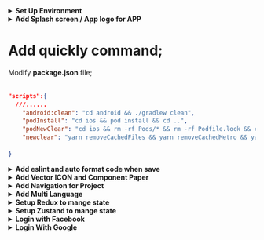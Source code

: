 <details>
    <summary><b>Set Up Environment</b></summary>
    
# Setup environment for MAC OS

## Installed Node, Git, Yarn, NPM, Visual Studio.

1. Install **Xcode** :

![forEachResult](./readmeImg/xcodeInstall.png)

    Link: https://apps.apple.com/us/app/xcode/id497799835?mt=12/

2. Install **Homebrew** : Homebrew là chương trình quản lý các package (gói) nó hoạt động trên macOS, Linux. Sử dụng Homebrew giúp bạn dễ dàng cài đặt / gỡ bỏ các gói phần mềm

- Use this command: **/bin/bash -c "$(curl -fsSL https://raw.githubusercontent.com/Homebrew/install/HEAD/install.sh)"**

  link: https://docs.brew.sh/Installation

3. Install **ANDROID STUDIO**: https://developer.android.com/studio
4. Install **cocoapods**: https://formulae.brew.sh/formula/cocoapods
5. Install **yarn** with brew: use this command brew install yarn

6. **Setup emulator**:

   - Android environment: use **android studio**;

     1. **emulator -list-avds**: list máy ảo android
     2. **emulator -avd Pixel_4_API_30**: mở máy ảo

   - Ios environment: use **xcode**;

     1. **touch ~/.bash_profile** : create file;
     2. **open ~/.bash_profile** : open;
     3. Paste this command into this file:

     ```js
     export ANDROID_SDK_ROOT=$HOME/Library/Android/sdk
     export PATH=$PATH:$ANDROID_SDK_ROOT/emulator
     export PATH=$PATH:$ANDROID_SDK_ROOT/tools
     export PATH=$PATH:$ANDROID_SDK_ROOT/tools/bin
     export PATH=$PATH:$ANDROID_SDK_ROOT/platform-tools
     export JAVA_HOME=$(/usr/libexec/java_home -v 11.0.16.1)
     export PATH="$PATH:/Applications/Visual Studio Code.app/Contents/Resources/app/bin"
     ```

     - Lưu ý cài java version 11 nhé;
     - use this command **cd /Library/Java/JavaVirtualMachines/** gõ ls xem phiên bản bao nhiêu dk-11.0.16.1.jdk

     4. source ~/.bash_profile: save and apply
        ![forEachResult](./readmeImg/bash_profile.png)

# Setup environment for WINDOW

document: https://reactnative.dev/docs/environment-setup?os=windows&platform=android

1. Cài đặt máy ảo(Có thể dùng android studio hoặc genymotion);

- lưu ý: SetUp SDK cho Android studio như Trên doc

2. Tải SDk. Hiện tại chỉ hỗ trợ Java 11

3. Cài đặt sdk môi trường cho máy trỏ đến sdk vừa tải:

- Set up Environment cho `ANDROID_HOME `và `JAVA_HOME`
- Bỏ trong phần **path** với đường dẫn **C:\Users\admin\AppData\Local\Android\Sdk**

  ![forEachResult](./readmeImg/androidHome.png)

4. Cài đặt **react native client**:

   - Với câu lệnh: **npm i -g react-native-cli**

5. Khởi tạo project thôi:

   - Với câu lệnh: **npx react-native init NameProject**
   - Theo phiên bản chỉ định: **npx react-native init AwesomeProject --version X.XX.X**
   - Theo templay TypeScript: **npx react-native init AwesomeTSProject --template react-native-template-typescript**

6. Chạy thử:
--updated 2/8/2023--
</details>

<details>
    <summary><b>Add Splash screen / App logo for APP</b></summary>

# Add Splash screen / App logo for APP

Follow this guide link: https://youtu.be/_hgsAlPTGXY

<details>
    <summary><b>Android Environment</b></summary>
    
## Android Environment:

### Add Logo for android:

1. Chose a image to make logo for app “png, jpg”;
2. Open your project with android studio;

- Choose Image Asset to open import logo feature;

![forEachResult](./readmeImg/openWithAndroid.png)

- Import the logo and adjust it to suit the app;
- After editing, click next, android studio will automatically apply the new logo to the app.

  ![forEachResult](./readmeImg/modifleIcon.png)
  ![forEachResult](./readmeImg/androidIcon.png);

- Lưu ý chỉnh sửa ảnh cho nó phù hợp với kích cỡ của màn hình, remove background;

4. Rebuild app again to check result;
   ![forEachResult](./readmeImg/doneAddIconAndroid.png);

### Add Splash Screen for android:

#### Custom with native module

1.  Choose a photo to make splash Screen;

- Drag this image logo.png into this folder `android/app/src/main/res/drawable`

  ![forEachResult](./readmeImg/addNewLogo.png)

2.  Create `layout` folder, then create `activity_splash.xml` file inside layout folder.

- Edit file `activity_splash.xml` as follows:

```xml
<?xml version="1.0" encoding="utf-8"?>
<LinearLayout xmlns:android="http://schemas.android.com/apk/res/android"
  xmlns:app="http://schemas.android.com/apk/res-auto"
  xmlns:tools="http://schemas.android.com/tools"
  android:layout_width="match_parent"
  android:layout_height="match_parent"
  android:gravity="center"
  tools:context=".SplashActivity">
  <ImageView
      android:layout_width="wrap_content"
      android:layout_height="wrap_content"
      android:background="@drawable/logo" />
      <!-- name of logo -->
</LinearLayout>
```

![Alt text](activity_splash.png)

3.  Create SplashActivity.java file inside `android/app/src/main/java/com/mealmaster`

- Edit file `SplashActivity.java` as follows:

```java
package com.mealmaster; // name of app

import androidx.appcompat.app.AppCompatActivity;

import android.content.Intent;
import android.os.Bundle;
import android.os.Handler;

public class SplashActivity extends AppCompatActivity {
    @Override
    protected void onCreate(Bundle savedInstanceState) {
        try {
            super.onCreate(savedInstanceState);
            setContentView(R.layout.activity_splash);
            new Handler().postDelayed(new Runnable() {
                @Override
                public void run() {
                    Intent intent = new Intent(SplashActivity.this, MainActivity.class);
                    Bundle extras = getIntent().getExtras();
                    if (extras != null) {
                        intent.putExtras(extras);
                    }
                    intent.setAction(getIntent().getAction());
                  intent.setData(getIntent().getData());
                    startActivity(intent);
                    finish();
                }
            }, 1500); // set up time display of splash screen
        }
        catch(Exception e) {
            e.printStackTrace();
            finishAffinity();
        }
    }
}
```

![Alt text](readmeImg/SplashActivity.png)

4.  Edit file `AndroidManifest.xml` with path `android/app/src/main/AndroidManifest.xml` as follows:

```xml
 <manifest xmlns:android="http://schemas.android.com/apk/res/android"
   package="com.mealmaster">

     <uses-permission android:name="android.permission.INTERNET" />

     <application
       android:name=".MainApplication"
       android:label="@string/app_name"
       android:icon="@mipmap/ic_launcher"
       android:roundIcon="@mipmap/ic_launcher_round"
       android:allowBackup="false"
       android:theme="@style/AppTheme">

     <activity android:name=".SplashActivity" android:exported="true" android:screenOrientation="portrait">
       <intent-filter>
         <action android:name="android.intent.action.MAIN"/>
         <category android:name="android.intent.category.LAUNCHER"/>
       </intent-filter>
     </activity>

       <activity
         android:name=".MainActivity"
         android:label="@string/app_name"
         android:configChanges="keyboard|keyboardHidden|orientation|screenLayout|screenSize|smallestScreenSize|uiMode"
         android:launchMode="singleTask"
         android:windowSoftInputMode="adjustResize"
         android:exported="true">
     <!-- app activity -->

     <!-- app activity -->
       </activity>

     </application>
 </manifest>
```

![Alt text](readmeImg/mainActivity.png)

5. Rebuild app and check results;
   ![Alt text](readmeImg/DoneSplashAndroid.png)

</details>

<details>
    <summary><b>IOS Environment</b></summary>

## IOS Environment:

### Add Logo for IOS:

1. init a new project: `npx react-native@latest init AwesomeProject`;

- Default logo after build new project;
  ![forEachResult](./readmeImg/defautLogoIos.png)

2. Open **Asset Catalog Creator** app to start export logo with all type for app:
   ![forEachResult](./readmeImg/catalogApp.png)
3. Import a logo to export file
   ![forEachResult](./readmeImg/importCatalog.png)

   - File after exporting:
     ![forEachResult](./readmeImg/filleAffterExport.png)

4. Replace folder exported into your project:
   ![forEachResult](./readmeImg/replayLogoIos.png)

5. Rebuild end check results:
   ![forEachResult](./readmeImg/doneChangeLogoIos.png)

### Add Splash Screen for IOS:

1.  Open Xcode to make splash screen for IOS,

- Default Splash screen

![Alt text](readmeImg/defaultSplashIos.png)

2. Import SplashScreen image;
   ![Alt text](readmeImg/importSplashI%C3%B3.png)

3. Modify LaunchScreen;

![Alt text](readmeImg/modifilSplashIos.png)

4.  Check again for work on all devices;

![Alt text](readmeImg/checkForAllIos.png)

5. Rebuild and check result

--updated 8/8/2023--

</details>
</details>

# Add quickly command;

Modify **package.json** file;

```json

"scripts":{
  ///......
    "android:clean": "cd android && ./gradlew clean",
    "podInstall": "cd ios && pod install && cd ..",
    "podNewClear": "cd ios && rm -rf Pods/* && rm -rf Podfile.lock && cd ..",
    "newclear": "yarn removeCachedFiles && yarn removeCachedMetro && yarn podNewClear && yarn && yarn android:clean && yarn podInstall"

}

```

<details>
    <summary><b>Add eslint and auto format code when save</b></summary>

# Add eslint and auto format code when save;

1. Modified file **MealMaster/.eslintrc.js**

```js
module.exports = {
  root: true,
  extends: '@react-native-community',
  rules: {
    'no-duplicate-imports': 'error',
    'prettier/prettier': [
      'error',
      {
        endOfLine: 'auto',
      },
    ],
    'no-alert': 2,
    'no-console': 2,
    'react-native/no-unused-styles': 2,
    'react-native/no-inline-styles': 2,
    'react-native/no-color-literals': 2,
    'react/no-unused-state': 2,
    'react-hooks/rules-of-hooks': 2,
    'react-hooks/exhaustive-deps': 2,
    'no-unused-vars': 2,
    'sort-imports': [
      'error',
      {
        ignoreDeclarationSort: true,
      },
    ],
  },
};
```

2. Make new folder **.vscode**, and a file in that **settings.json**;

```js
{
  "security.workspace.trust.untrustedFiles": "open",
  "editor.defaultFormatter": "esbenp.prettier-vscode",
  "editor.formatOnSave": true,
  "workbench.iconTheme": "material-icon-theme",
  "javascript.updateImportsOnFileMove.enabled": "always",
  "editor.codeActionsOnSave": {
    "source.organizeImports": true,
    "source.sortMembers": true
  },
  "editor.tabCompletion": "on",
  "window.zoomLevel": -1
}

```

3. Checking results;

</details>

<details>
    <summary><b> Add Vector ICON and Component Paper</b></summary>

# Add Vector ICON and Component Paper;

link: https://www.npmjs.com/package/react-native-vector-icons

1. Add library:

- **yarn add react-native-vector-icons**: add icons [ 'AntDesign.ttf', 'Entypo.ttf', 'EvilIcons.ttf','Feather.ttf', 'FontAwesome.ttf', 'FontAwesome5_Brands.ttf','FontAwesome5_Regular.ttf', 'FontAwesome5_Solid.ttf', 'Fontisto.ttf','Foundation.ttf','Ionicons.ttf','MaterialIcons.ttf', 'MaterialCommunityIcons.ttf', 'SimpleLineIcons.ttf', 'Octicons.ttf', 'Zocial.ttf' ];

- **yarn add react-native-paper** : Thư viện này sẽ một số compent tạo sẵn mình import nhanh vào để dùng

2. Set up IOS;

- Browse to **node_modules/react-native-vector-icons** and drag the folder Fonts to your project in Xcode.
  ![forEachResult](./readmeImg/addIconIos.png)
- Or change file

```plist
......
		</dict>
	</dict>
	<key>NSLocationWhenInUseUsageDescription</key>
	<string></string>
  	<!-- fontIcon for IOS -->
	<key>UIAppFonts</key>
	<array>
	  <string>AntDesign.ttf</string>
      <string>Entypo.ttf</string>
      <string>EvilIcons.ttf</string>
      <string>Feather.ttf</string>
      <string>FontAwesome.ttf</string>
      <string>FontAwesome5_Brands.ttf</string>
      <string>FontAwesome5_Regular.ttf</string>
      <string>FontAwesome5_Solid.ttf</string>
      <string>Fontisto.ttf</string>
      <string>Foundation.ttf</string>
      <string>Ionicons.ttf</string>
      <string>MaterialIcons.ttf</string>
      <string>MaterialCommunityIcons.ttf</string>
      <string>SimpleLineIcons.ttf</string>
      <string>Octicons.ttf</string>
      <string>Zocial.ttf</string>
	</array>
  	<!-- fontIcon for IOS -->
	<key>UILaunchStoryboardName</key>
	<string>LaunchScreen</string>
	<key>UIRequiredDeviceCapabilities</key>
	<array>
		<string>armv7</string>
	</array>
  .......
```

3. Setup for Android

- Edit `android/app/build.gradle` ( NOT `android/build.gradle` ) and add the following:

```gradle
apply from: file("../../node_modules/react-native-vector-icons/fonts.gradle")
```

- To customize the files being copied, add the following instead:

```gradle
project.ext.react = [
    enableHermes: true,  // clean and rebuild if changing
]

project.ext.vectoricons = [
    iconFontNames: [ 'AntDesign.ttf', 'Entypo.ttf', 'EvilIcons.ttf','Feather.ttf', 'FontAwesome.ttf', 'FontAwesome5_Brands.ttf','FontAwesome5_Regular.ttf', 'FontAwesome5_Solid.ttf', 'Fontisto.ttf','Foundation.ttf','Ionicons.ttf','MaterialIcons.ttf', 'MaterialCommunityIcons.ttf', 'SimpleLineIcons.ttf', 'Octicons.ttf', 'Zocial.ttf' ] // Name of the font files you want to copy
]

apply from: file("../../node_modules/react-native-vector-icons/fonts.gradle")
apply from: "../../node_modules/react-native/react.gradle"
```

</details>

<details>
    <summary><b> Add Navigation for Project</b></summary>

# Add Navigation for Project;

## Setup

1. Add library :

- **yarn add @react-navigation/native**:
- **yarn add react-native-screens react-native-safe-area-context**
- **yarn add @react-navigation/native-stack**
- **yarn add @react-native-pager-view**

2. Remove old app, and rebuild.

## Demo navigate

<details>
    <summary><b>DEMO</b></summary>

```js
import {NavigationContainer, useNavigation} from '@react-navigation/native';
import {createNativeStackNavigator} from '@react-navigation/native-stack';
import React from 'react';
import {Text, TouchableOpacity, View} from 'react-native';

const Stack = createNativeStackNavigator();

const HomeScreen = () => {
  const {navigate} = useNavigation();
  return (
    <View>
      <Text>HomeScreen</Text>
      <TouchableOpacity
        onPress={() => {
          navigate('Details');
        }}>
        <Text>Navigate</Text>
      </TouchableOpacity>
    </View>
  );
};

const DetailsScreen = () => {
  const {navigate} = useNavigation();
  return (
    <View>
      <Text>DetailsScreen</Text>
      <TouchableOpacity
        onPress={() => {
          navigate('Favorite');
        }}>
        <Text>Navigate</Text>
      </TouchableOpacity>
    </View>
  );
};

const FavoriteScreen = () => {
  const {popToTop} = useNavigation(); // navigate to the initialRouteName
  return (
    <View>
      <Text>FavoriteScreen</Text>
      <TouchableOpacity onPress={popToTop}>
        <Text>Navigate</Text>
      </TouchableOpacity>
    </View>
  );
};

const App = () => {
  return (
    <NavigationContainer>
      <Stack.Navigator initialRouteName="Home">
        <Stack.Screen name="Home" component={HomeScreen} />
        <Stack.Screen name="Details" component={DetailsScreen} />
        <Stack.Screen name="Favorite" component={FavoriteScreen} />
      </Stack.Navigator>
    </NavigationContainer>
  );
};

export default App;

// const styles = StyleSheet.create({});
```

</details>

## Bottom Tab Navigator

link: https://reactnavigation.org/docs/bottom-tab-navigator

1. Add library :

### Use are made sure installed all library here

- **yarn add @react-navigation/bottom-tabs react-native-paper react-native-vector-icons** :
- **yarn add @react-navigation/native**:
- **yarn add react-native-screens react-native-safe-area-context**
- **yarn add @react-navigation/native-stack**
- **yarn add @react-native-pager-view**

<details>
    <summary><b>DEMO</b></summary>

```js
import {NavigationContainer, useNavigation} from '@react-navigation/native';
import React from 'react';
import {Image, ScrollView, Text, TouchableOpacity} from 'react-native';
import {
  Avatar,
  Banner,
  Button,
  Card,
  IconButton,
  Searchbar,
  Tooltip,
} from 'react-native-paper';

import Icon from 'react-native-vector-icons/FontAwesome5';

import {createBottomTabNavigator} from '@react-navigation/bottom-tabs';
import {SafeAreaView} from 'react-native-safe-area-context';

import MaterialCommunityIcons from 'react-native-vector-icons/MaterialCommunityIcons';

const Tab = createBottomTabNavigator();

// const Stack = createNativeStackNavigator();

const HomeScreen = () => {
  const {navigate} = useNavigation();
  const [visible, setVisible] = React.useState(true);
  const [searchQuery, setSearchQuery] = React.useState('');

  const onChangeSearch = query => setSearchQuery(query);

  const LeftContent = props => <Avatar.Icon {...props} icon="folder" />;
  return (
    <SafeAreaView style={{flex: 1}}>
      <ScrollView>
        <Searchbar
          placeholder="Search"
          onChangeText={onChangeSearch}
          value={searchQuery}
        />
        <Text>HomeScreen</Text>
        <Avatar.Icon size={24} icon="folder" color="yellow" />
        <Icon name="rocket" size={30} color="#900" solid />
        <Button
          onPress={() => {
            navigate('Details');
          }}>
          <Text>Navigate</Text>
        </Button>

        <Banner
          visible={visible}
          actions={[
            {
              label: 'Fix it',
              onPress: () => setVisible(false),
            },
            {
              label: 'Learn more',
              onPress: () => setVisible(false),
            },
          ]}
          icon={({size}) => (
            <Image
              source={{
                uri: 'https://avatars3.githubusercontent.com/u/17571969?s=400&v=4',
              }}
              style={{
                width: size,
                height: size,
              }}
            />
          )}>
          There was a problem processing a transaction on your credit card.
        </Banner>

        <Card>
          <Card.Title
            title="Card Title"
            subtitle="Card Subtitle"
            left={LeftContent}
          />
          <Card.Content>
            <Text variant="titleLarge">Card title</Text>
            <Text variant="bodyMedium">Card content</Text>
          </Card.Content>
          <Card.Cover source={{uri: 'https://picsum.photos/700'}} />
          <Card.Actions>
            <Button>Cancel</Button>
            <Button>Ok</Button>
          </Card.Actions>
        </Card>

        <Tooltip title="Selected Camera">
          <IconButton icon="camera" selected size={24} onPress={() => {}} />
        </Tooltip>

        <Icon.Button name="facebook" onPress={this.loginWithFacebook} solid>
          Login with Facebook
        </Icon.Button>
      </ScrollView>
    </SafeAreaView>
  );
};

const DetailsScreen = () => {
  const {navigate} = useNavigation();
  return (
    <SafeAreaView>
      <Text>DetailsScreen</Text>
      <TouchableOpacity
        onPress={() => {
          navigate('Favorite');
        }}>
        <Text>Navigate</Text>
      </TouchableOpacity>
    </SafeAreaView>
  );
};

const ProfileScreen = () => {
  const {popToTop} = useNavigation();
  return (
    <SafeAreaView>
      <Text>FavoriteScreen</Text>
      <TouchableOpacity onPress={popToTop}>
        <Text>Navigate</Text>
      </TouchableOpacity>
    </SafeAreaView>
  );
};

const App = () => {
  return (
    <NavigationContainer>
      <Tab.Navigator
        initialRouteName="Home"
        activeColor="#e91e63"
        barStyle={{backgroundColor: 'white'}}>
        <Tab.Screen
          name="Home"
          component={HomeScreen}
          options={{
            tabBarLabel: 'Home',
            tabBarIcon: ({color}) => (
              <MaterialCommunityIcons name="home" color={color} size={26} />
            ),
          }}
        />
        <Tab.Screen
          name="Details"
          component={DetailsScreen}
          options={{
            tabBarLabel: 'Updates',
            tabBarIcon: ({color}) => (
              <MaterialCommunityIcons name="bell" color={color} size={26} />
            ),
          }}
        />
        <Tab.Screen
          name="ProfileScreen"
          component={ProfileScreen}
          options={{
            tabBarLabel: 'Profile',
            tabBarIcon: ({color}) => (
              <MaterialCommunityIcons name="account" color={color} size={26} />
            ),
          }}
        />
      </Tab.Navigator>
    </NavigationContainer>
  );
};

export default App;

// const styles = StyleSheet.create({});
```

</details>

</details>

<details>
    <summary><b>Add Multi Language</b></summary>

# Add Multi Language;

1. Install these libraries:

```js
  yarn add i18next
  yarn add react-i18next
  yarn add @react-native-async-storage/async-storage
```

2. Create a folder contains your translation as below:

```js
// Create a folder contains your locales like this:
├── locales
│   ├── en ├── strings.json
│   ├── vi ├── strings.json
│   └── index.js

// Example in en/strings.json
	{
	  "onboarding": {
	    "hello": "Hello"
	  },
  }
// Example in vi/strings.json
	{
	  "onboarding": {
	    "hello": "Xin chào"
	  },
  }

// Update code in index.js
export default {
  vi: {
    translation: require('./vi/strings.json'),
  },
  en: {
    translation: require('./en/strings.json'),
  },
};

// create a file name initI18n.js to configure how it translates
import AsyncStorage from '@react-native-async-storage/async-storage';
import i18n from 'i18next';
import {initReactI18next} from 'react-i18next';
import { Platform, NativeModules } from 'react-native';
import locales from '../locales'; // path to your locales folder

const LANGUAGE_KEY = '@language';
const DEFAULT_LANGUAGE = 'vi'; // you can define it here

const getDeviceLanguage = () => {
  const appLanguage =
    Platform.OS === 'ios'
      ? NativeModules.SettingsManager.settings.AppleLocale ||
        NativeModules.SettingsManager.settings.AppleLanguages[0]
      : NativeModules.I18nManager.localeIdentifier;

  return appLanguage.search(/-|_/g) !== -1
    ? appLanguage.slice(0, 2)
    : appLanguage;
};

const languageDetector = {
  init: () => {},
  type: 'languageDetector',
  async: true, // flags below detection to be async
  detect: async (callback) => {
    const userLang = await AsyncStorage.getItem(LANGUAGE_KEY);

    const deviceLang = userLang || getDeviceLanguage() || DEFAULT_LANGUAGE;
    callback(deviceLang);
  },
  cacheUserLanguage: () => {},
};

export const initI18n = () => {
  i18n
		.use(languageDetector)
		.use(initReactI18next)
		.init({
      compatibilityJSON: 'v3',
      fallbackLng: DEFAULT_LANGUAGE,
      debug: __DEV__, // set to log debug on terminal
      resources: locales,
      interpolation: {
        escapeValue: false,
      },
      react: {useSuspense: false},
    });
};


// use initI18n() function in index.js (root project)
initI18n();

// use translate in jsx
import {useTranslation} from 'react-i18next';
import {View, Button, Text} from 'react-native';

const Home = () => {
	 const [language, setLanguage] = React.useState('en');

  const {t} = useTranslation();

  const updateLanguage = async selectedLanguage => {
    if (selectedLanguage) {
      // update key in async storage
      // await storeData(STORAGE_KEY.LANGUAGE, selectedLanguage);
      setLanguage(language === 'vi' ? 'en' : 'vi');
      i18next.changeLanguage(language);
      // handle any other handlers here
      // Navigation.mergeOptions
    }
  };

	return (
		<View>
			<Text>{t('onboarding.hello')}</Text>
			<Button title='Change Language' onPress={onUpdateLanguage} />
		</View>
	)
}

```

</details>

<details>
    <summary><b>Setup Redux to mange state</b></summary>

# Setup Redux to mange state

1. Install these libraries:

```js
  yarn add @reduxjs/toolkit
  yarn add react-redux
  yarn add redux-persist
  yarn add redux-thunk
```

2. Create files and folders as follow;

- `AppRedux` quản lý app và `AuthRedux` quản lý user

![forEachResult](./readmeImg/reduxStruct.png)

3. Modify these file with follow

```js
///AppRedux/index.js

import {createSlice} from '@reduxjs/toolkit';

const initialState = {
  language: 'en',
};
const appSlice = createSlice({
  name: 'app',
  initialState,
  reducers: {
    setLanguage: (state, action) => action.payload,
    setDefault: () => initialState,
  },
});

export const {setLanguage, setDefault} = appSlice.actions;
export default appSlice.reducer;


//AuthRedux/index.js

import {createSlice} from '@reduxjs/toolkit';
const authSlice = createSlice({
  name: 'auth',
  initialState: {
    name: 'Nguyen Hung Manh',
  },
  reducers: {
    setUser: (state, action) => action.payload,
    clearUser: () => null,
  },
});

export const {setUser, clearUser} = authSlice.actions;
export default authSlice.reducer;

//redux/reducers.js

import {combineReducers} from '@reduxjs/toolkit';
import appReducer from './AppRedux';
import authReducer from './AuthRedux';

const rootReducer = combineReducers({
  app: appReducer,
  auth: authReducer,
});

export default rootReducer;


//redux/store.js
import AsyncStorage from '@react-native-async-storage/async-storage';
import {combineReducers, configureStore} from '@reduxjs/toolkit';
import {persistReducer, persistStore} from 'redux-persist';
import thunk from 'redux-thunk';
import appReducer from './AppRedux';
import authReducer from './AuthRedux';

const persistConfig = {
  key: 'root',
  storage: AsyncStorage,
  whitelist: ['app', 'auth'], // lưu lại trạng thái
  blacklist: [], // khong luu trang thái
};

const reducers = combineReducers({
  app: appReducer,
  auth: authReducer,
});

const persistedReducer = persistReducer(persistConfig, reducers);

export const store = configureStore({
  reducer: persistedReducer,
  devTools: true,
  middleware: [thunk],// fix waring register
});
export const persistor = persistStore(store);

```

4. Modify `App.js` file, integrate the Redux store and Redux Persist provider:

```js
import {
  NavigationContainer,
  createNavigationContainerRef,
} from '@react-navigation/native';
import React from 'react';
import {Provider} from 'react-redux';
import {PersistGate} from 'redux-persist/integration/react';
import {initI18n} from './src/i18n';
import {MainNavigator} from './src/navigation/stack';
import {persistor, store} from './src/redux/store';
initI18n(); //import multiLanguage

const navigationRef = createNavigationContainerRef();

const AppWrapper = () => {
  return <MainNavigator isAbleToGoHome={true} isAuthenticated={true} />;
};

const App = () => {
  return (
    <NavigationContainer ref={navigationRef}>
      <Provider store={store}>
        <PersistGate loading={true} persistor={persistor}>
          <AppWrapper />
        </PersistGate>
      </Provider>
    </NavigationContainer>
  );
};

export default App;

// const styles = StyleSheet.create({});
```

5. Use redux to show and set new sate

```js
import React from 'react';
import {SafeAreaView, Text, TouchableOpacity} from 'react-native';
import {useDispatch, useSelector} from 'react-redux';
import {setLanguage} from '../../redux/AppRedux'; // function set State

const ProfileScreen = () => {
  const user = useSelector(state => state.auth);
  const app = useSelector(state => state.app);

  const dispatch = useDispatch();

  const changeTheme = () => {
    dispatch(setLanguage({language: 'vi'}));
  };

  return (
    <SafeAreaView>
      <Text>
        ProfileScreen{user?.name} {app.language}
      </Text>
      <TouchableOpacity onPress={changeTheme}>
        <Text>Change Language: {app.language}</Text>
      </TouchableOpacity>
    </SafeAreaView>
  );
};

export default ProfileScreen;

// const styles = StyleSheet.create({});
```

</details>

<details>
    <summary><b>Setup Zustand to mange state</b></summary>

# Setup Zustand to mange state

1. Install Zustand;

```
  yarn add zustand
  yarn add react-native-async-storage/async-storage
```

2. Create file and folder for Zustand

![forEachResult](./readmeImg/zustandStruct.png)

3.  Modify these file with follow

```js
//zustand/createAppConfigSlice.js
export const createAppConfigSlice = (set, get) => ({
  number: 0,
  counterNumber: newNumber => set({number: newNumber}), // keywords cannot be duplicated
});

///zustand/index.js

import AsyncStorage from '@react-native-async-storage/async-storage';
import {createJSONStorage, persist} from 'zustand/middleware';
import {createWithEqualityFn} from 'zustand/traditional';
import {createAppConfigSlice} from './createAppConfigSlice';

export const useStore = createWithEqualityFn(
  persist(
    (set, get) => ({
      ...createAppConfigSlice(set, get),
    }),
    {
      name: 'app-storage',
      storage: createJSONStorage(() => AsyncStorage),
    },
  ),
);
```

4. Use Zustands to show and set new sate

```js
import React from 'react';
import {SafeAreaView, Text, TouchableOpacity} from 'react-native';
import {shallow} from 'zustand/shallow';
import {useStore} from '../../zustand';

const FavoriteScreen = () => {
  const {number, counterNumber} = useStore(
    state => ({
      number: state.number,
      counterNumber: state.counterNumber,
    }),
    shallow,
  );

  const increaseNumber = () => {
    counterNumber(number + 1);
  };
  return (
    <SafeAreaView>
      <Text>FavoriteScree{number}</Text>
      <TouchableOpacity onPress={increaseNumber}>
        <Text>Count</Text>
      </TouchableOpacity>
    </SafeAreaView>
  );
};

export default FavoriteScreen;
```

</details>

<details>
    <summary><b>Login with Facebook</b></summary>

1. `sed "s/your_api_key_here/your_actual_api_key/g" .env.example > .env`: Send .env.example file to env

# Quickly Login with Facebook

## Prepare Environments

1. Add Libraries

```
yarn add react-native-fbsdk-next  (10.1.0)

```

2. Go to `https://developers.facebook.com/` to create your own facebook app by following these steps below:

![forEachResult](./readmeImg/addFacebook1.png)

![forEachResult](./readmeImg/addFacebook2.png)

![forEachResult](./readmeImg/addFacebook3.png)

- Go to Products/Add Product and and choose Facebook Login product.

![forEachResult](./readmeImg/addFacebook4.png)

- We will set up for both platform here (Android & IOS)

![forEachResult](./readmeImg/addFacebook5.png)

## IOS Environments

1. Add Bundle ID

![forEachResult](./readmeImg/addFacebook6.png)

2. Modify `ios/MealMaster/Info.plist` to add key `FacebookAppID`, `FacebookClientToken` and `FacebookDisplayName`

```javascript
<string>1.0</string>
	<key>CFBundleSignature</key>
	<string>????</string>

	<key>FacebookAppID</key>
    <string>145287721907504</string>
	 <key>FacebookClientToken</key>
  	<string>e51f17b6c394f7ac0bffba8bc93e2944</string>
    <key>FacebookDisplayName</key>
    <string>mastermeal</string>
	<key>CFBundleURLTypes</key>
	<array>
		<dict>
			<key>CFBundleTypeRole</key>
			<string>Editor</string>
			<key>CFBundleURLSchemes</key>
			<array>
				<string>fb145287721907504</string>
			</array>
		</dict>
	</array>
	<key>CFBundleVersion</key>
	<string>1</string>
	<key>LSRequiresIPhoneOS</key>
```

3. Modify `ios/MealMaster/AppDelegate.mm`

```mm
#import <React/RCTAppSetupUtils.h>

#import <FBSDKCoreKit/FBSDKCoreKit.h>  // here

#if RCT_NEW_ARCH_ENABLED
#import <React/CoreModulesPlugins.h>
#import <React/RCTCxxBridgeDelegate.h>
	@@ -31,9 +33,12 @@ @implementation AppDelegate

- (BOOL)application:(UIApplication *)application didFinishLaunchingWithOptions:(NSDictionary *)launchOptions
{
  [[FBSDKApplicationDelegate sharedInstance] initializeSDK]; // here
  RCTAppSetupPrepareApp(application);

  RCTBridge *bridge = [[RCTBridge alloc] initWithDelegate:self launchOptions:launchOptions];
  [[FBSDKApplicationDelegate sharedInstance] application:application
                        didFinishLaunchingWithOptions:launchOptions];// here

#if RCT_NEW_ARCH_ENABLED
  _contextContainer = std::make_shared<facebook::react::ContextContainer const>();

```

![forEachResult](./readmeImg/addFacebook7.png)

5. Use in project `useAuthentication`

```js
import {AccessToken, LoginManager, Profile} from 'react-native-fbsdk-next';
import {useDispatch} from 'react-redux';
import {setUser} from '../redux/AuthRedux';

const useAuthentication = () => {
  const dispatch = useDispatch();
  //social handlers
  const loginFacebook = async () => {
    console.log('vao day');
    try {
      LoginManager.logOut();

      const result = await LoginManager.logInWithPermissions([
        'public_profile',
        'email',
      ]);
      if (result) {
        if (result.isCancelled) {
        } else {
          const tokenResponse = await AccessToken.getCurrentAccessToken();
          if (tokenResponse) {
            Profile.getCurrentProfile().then(function (currentProfile) {
              dispatch(
                setUser({
                  firstName: currentProfile.firstName,
                  facebookId: currentProfile.userID,
                  lastName: currentProfile.lastName,
                  avatar: currentProfile.imageURL,
                  email: currentProfile.email,
                }),
              );
            });
          }
        }
      }
    } catch (error) {}
  };
  return {
    loginFacebook,
  };
};

export {useAuthentication};
```

6. Rebuild and check again

## Android Environments

1. Modify `android/app/build.gradle`

```js
    implementation "com.facebook.react:react-native:+"  // From node_modules


    implementation 'com.facebook.android:facebook-android-sdk:latest.release' //here

    implementation "androidx.swiperefreshlayout:swiperefreshlayout:1.0.0"

    debugImplementation("com.facebook.flipper:flipper:${FLIPPER_VERSION}") {
```

2. `android/app/src/main/res/values/strings.xml`

```js
<resources>
  <string name="app_name">MealMaster</string>{' '}
  <string name="app_name">MealMaster</string>
  <string name="facebook_app_id">14528772190xxxx</string>
  <string name="facebook_client_token">e51f17b6c394f7ac0bffba8bc9XXXXX</string>
</resources>
```

3. Modify `android/app/src/main/AndroidManifest.xml`

```js
      android:allowBackup="false"
      android:theme="@style/AppTheme">

    <!-- sign in with facebook -->
    <meta-data android:name="com.facebook.sdk.ApplicationId" android:value="@string/facebook_app_id"/>
    <meta-data android:name="com.facebook.sdk.ClientToken" android:value="@string/facebook_client_token"/>
    <!-- sign in with facebook -->

    <activity android:name=".SplashActivity" android:exported="true" android:screenOrientation="portrait">
      <intent-filter>
        <action android:name="android.intent.action.MAIN"/>
```

</details>

<details>
    <summary><b>Login With Google</b></summary>

# Login With Google

1. Install the library

```
yarn add @react-native-google-signin/google-signin (latest version: 8.0.0)

```

2. Go to https://console.firebase.google.com/ to create your own firebase app by following these steps below:

![forEachResult](./readmeImg/LoginGoogle1.png)

![forEachResult](./readmeImg/LoginGoogle2.png)

- After creating project successfully, we will see this:

![forEachResult](./readmeImg/LoginGoogle3.png)

- Anble here:

![forEachResult](./readmeImg/LoginGoogle10.png)

- Let's configure for 2 specific platforms: (IOS & Android)

## IOS Environment

1. Fill in bundle id and app name and download `GoogleService-Info.plist`

![forEachResult](./readmeImg/LoginGoogle4.png)

2. Drag your `GoogleService-Info.plist` to `MealMaster/ios/MealMaster` root folder. Please select your scheme and check copy if needed

![forEachResult](./readmeImg/LoginGoogle5.png)

3. Modify file `MealMaster/ios/MealMaster/Info.plist`

```plist
// GOOGLE_REVERSED_CLIENT_ID is found at <key>REVERSED_CLIENT_ID</key>
// in your GoogleService-Info.plist

GOOGLE_REVERSED_CLIENT_ID=com.googleusercontent.apps.523123115560-8nf3cpu7ltdod5l4dlq5sepsks500hhe

<key>CFBundleURLTypes</key>
	<array>
		...
			<key>CFBundleTypeRole</key>
			<string>Editor</string>
			<key>CFBundleURLSchemes</key>
			<array>
				<string>$(GOOGLE_REVERSED_CLIENT_ID)</string>
			</array>
		</dict>
	</array>

```

![forEachResult](./readmeImg/LoginGoogle6.png)

4. Modify file `MealMaster/ios/MealMaster/AppDelegate.mm`

```mm

#import <RNGoogleSignin/RNGoogleSignin.h>

......

- (BOOL)application:(UIApplication *)application
            openURL:(NSURL *)url
            options:(NSDictionary<UIApplicationOpenURLOptionsKey,id> *)options {

  ...

  [RNGoogleSignin application:application openURL:url options:options];

  return YES;
}

```

![forEachResult](./readmeImg/LoginGoogle7.png)

## Android Environomemt

1. Fill in bundle id in(`MealMaster/android/app/src/main/AndroidManifest.xml`), app name, SHA-1 (required for google sign in) and download `google-services.json` file.

![forEachResult](./readmeImg/LoginGoogle8.png)

2. Drag your `google-services.json` to `MealMaster/android/app/google-services.json` root folder.

![forEachResult](./readmeImg/LoginGoogle9.png)

3. Add SHA-1 fingerprint

- To get the SHA1:

  - From your project root, `cd android && ./gradlew signingReport`.
  - Scroll to the top of output, see the fingerprints. Debug fingerprint is used in dev, release fingerprint is used in production.

- To add the SHA1:
  - Sign in to Firebase and open your project.
  - Click the Settings icon and select Project settings.
  - In the Your apps card, select the package name of the app you need a to add SHA1 to.
  - Click "Add fingerprint".
    ![forEachResult](./readmeImg/LoginGoogle11.png)

4. Re-download the `google-services.json` file and put it into your project at `android/app` if you modify SHA1

5. Modify `android/build.gradle`

```gradle
buildscript {
    ext {
        buildToolsVersion = "27.0.3"
        minSdkVersion = 16
        compileSdkVersion = 27
        targetSdkVersion = 26
        supportLibVersion = "27.1.1"
        googlePlayServicesAuthVersion = "19.2.0" // <--- use this version or newer
    }
...
    dependencies {
        classpath 'com.android.tools.build:gradle:4.2.1' // <--- use this version or newer
        classpath 'com.google.gms:google-services:4.3.10' // <--- use this version or newer
    }
...
allprojects {
    repositories {
        mavenLocal()
        google() // <--- make sure this is included
        jcenter()
        maven {
            // All of React Native (JS, Obj-C sources, Android binaries) is installed from npm
            url "$rootDir/../node_modules/react-native/android"
        }
    }
}
```

![forEachResult](./readmeImg/LoginGoogle12.png)

6. Modify `android/app/build.gradle`

```gradle
apply plugin: "com.android.application"
apply plugin: 'com.google.gms.google-services' // <--- this should be the last line

dependencies {
    implementation fileTree(dir: "libs", include: ["*.jar"])
    implementation "com.facebook.react:react-native:+"
    implementation 'androidx.swiperefreshlayout:swiperefreshlayout:1.0.0' // <-- add this; newer versions should work too
}


```

## Use in JS code

```js
import {
  GoogleSignin,
  statusCodes,
} from '@react-native-google-signin/google-signin';
import {useEffect} from 'react';
import {useDispatch} from 'react-redux';
import {setUser} from '../redux/AuthRedux';
import {IS_ANDROID} from '../utils/constants';

const useAuthentication = () => {
  const dispatch = useDispatch();

  useEffect(() => {
    GoogleSignin.configure({
      webClientId: IS_ANDROID
        ? 'client_id_type_3' // android/app/google-services.json
        : 'REVERSED_CLIENT_ID', // ios/MealMaster/GoogleService-info.plist
      iosClientId: 'REVERSED_CLIENT_ID', // ios/MealMaster/GoogleService-info.plist
      offlineAccess: true,
      forceCodeForRefreshToken: true,
      //profileImageSize: 150,
    });
  }, []);

  const loginGoogle = async () => {
    try {
      GoogleSignin.revokeAccess();
      GoogleSignin.signOut();
      await GoogleSignin.hasPlayServices();
      const googleUserInfo = await GoogleSignin.signIn();

      if (googleUserInfo) {
        dispatch(
          setUser({
            firstName: googleUserInfo?.user.name,
            googleId: googleUserInfo?.user.id,
            avatar: googleUserInfo?.user?.photo,
            email: googleUserInfo.user?.email,
          }),
        );
      }
    } catch (error) {
      switch (error.code) {
        case statusCodes.SIGN_IN_CANCELLED:
          break;
        case statusCodes.IN_PROGRESS:
          break;
        case statusCodes.PLAY_SERVICES_NOT_AVAILABLE:
          break;
        case statusCodes.SIGN_IN_REQUIRED:
          break;
        default:
          break;
      }
    }
  };

  return {
    loginGoogle,
  };
};

export {useAuthentication};
```

</details>
